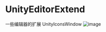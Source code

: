 # UnityEditorExtend
一些编辑器的扩展
UnityIconsWindow
![image](https://github.com/user-attachments/assets/d6da3439-54a4-4054-9682-8913470ffb40)
